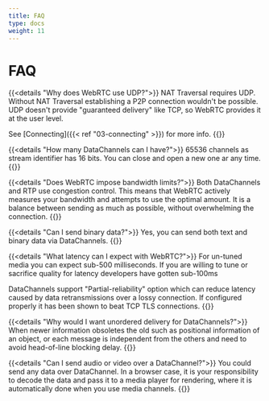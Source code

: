 ```yaml
---
title: FAQ
type: docs
weight: 11
---
```


# FAQ

{{<details "Why does WebRTC use UDP?">}}
NAT Traversal requires UDP. Without NAT Traversal establishing a P2P connection
wouldn't be possible.  UDP doesn't provide "guaranteed delivery" like TCP, so WebRTC provides it at the
user level.

See [Connecting]({{< ref "03-connecting" >}}) for more info.
{{</details>}}

{{<details "How many DataChannels can I have?">}}
65536 channels as stream identifier has 16 bits. You can close and open a new one ar any time.
{{</details>}}

{{<details "Does WebRTC impose bandwidth limits?">}}
Both DataChannels and RTP use congestion control. This means that WebRTC actively measures
your bandwidth and attempts to use the optimal amount. It is a balance between sending as much
as possible, without overwhelming the connection.
{{</details>}}

{{<details "Can I send binary data?">}}
Yes, you can send both text and binary data via DataChannels.
{{</details>}}

{{<details "What latency can I expect with WebRTC?">}}
For un-tuned media you can expect sub-500 milliseconds. If you are willing to tune or sacrifice quality
for latency developers have gotten sub-100ms

DataChannels support "Partial-reliability" option which can reduce latency caused by
data retransmissions over a lossy connection. If configured properly it has been shown to beat TCP TLS connections.
{{</details>}}

{{<details "Why would I want unordered delivery for DataChannels?">}}
When newer information obsoletes the old such as positional information of an
object, or each message is independent from the others and need to avoid
head-of-line blocking delay.
{{</details>}}

{{<details "Can I send audio or video over a DataChannel?">}}
You could send any data over DataChannel. In a browser case, it is your
responsibility to decode the data and pass it to a media player for rendering,
where it is automatically done when you use media channels.
{{</details>}}
